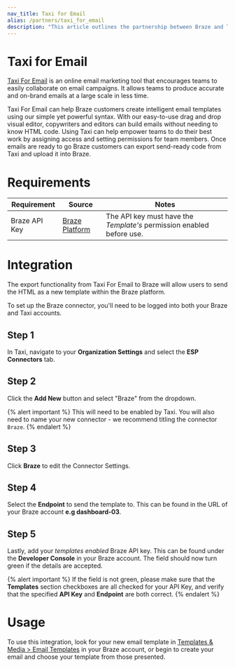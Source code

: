 ```yaml
---
nav_title: Taxi for Email
alias: /partners/taxi_for_email
description: "This article outlines the partnership between Braze and Taxi for Email, an online email marketing tool that allows Braze customers to create intelligent email templates using their drag and drop interface along with their simple yet powerful syntax."
---
```


# Taxi for Email

[Taxi For Email](http://taxiforemail.com/) is an online email marketing tool that encourages teams to easily collaborate on email campaigns. It allows teams to produce accurate and on-brand emails at a large scale in less time.

Taxi For Email can help Braze customers create intelligent email templates using our simple yet powerful syntax. With our easy-to-use drag and drop visual editor, copywriters and editors can build emails without needing to know HTML code. Using Taxi can help empower teams to do their best work by assigning access and setting permissions for team members. Once emails are ready to go Braze customers can export send-ready code from Taxi and upload it into Braze.


# Requirements

Requirement   | Source | Notes
--------------|--------| -----
Braze API Key | [Braze Platform](https://dashboard.braze.com/sign_in) | The API key must have the *Template's* permission enabled before use.

# Integration

The export functionality from Taxi For Email to Braze will allow users to send the HTML as a new template within the Braze platform.

To set up the Braze connector, you'll need to be logged into both your Braze and Taxi accounts.

## Step 1
In Taxi, navigate to your **Organization Settings** and select the **ESP Connectors** tab.

## Step 2
Click the **Add New** button and select "Braze" from the dropdown.

{% alert important %}
This will need to be enabled by Taxi. You will also need to name your new connector - we recommend titling the connector `Braze`.
{% endalert %}

## Step 3
Click **Braze** to edit the Connector Settings.

## Step 4
Select the **Endpoint** to send the template to. This can be found in the URL of your Braze account **e.g dashboard-03**.

## Step 5
Lastly, add your *templates enabled* Braze API key. This can be found under the **Developer Console** in your Braze account.
The field should now turn green if the details are accepted.

{% alert important %}
If the field is not green, please make sure that the **Templates** section checkboxes are all checked for your API Key, and verify that the specified **API Key** and **Endpoint** are both correct.
{% endalert %}

# Usage
To use this integration, look for your new email template in [Templates & Media > Email Templates][1] in your Braze account, or begin to create your email and choose your template from those presented.  

[1]: {{site.baseurl}}/user_guide/message_building_by_channel/email/creating_an_email_template/
